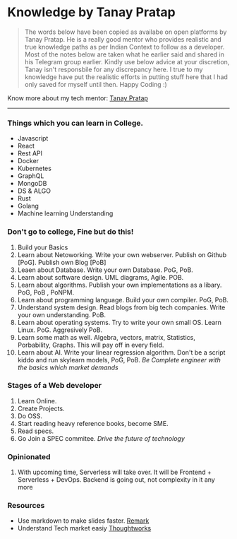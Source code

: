 # Knowledge by Tanay Pratap

>The words below have been copied as availabe on open platforms by Tanay Pratap. He is a really good mentor who provides realistic and true knowledge paths as per Indian Context to follow as a developer. Most of the notes below are taken what he earlier said and shared in his Telegram group earlier.
 Kindly use below advice at your discretion, Tanay isn't responsbile for any discrepancy here. I true to my knowledge have put the realistic efforts in putting stuff here that I had only saved for myself until then. Happy Coding :)

Know more about my tech mentor: [Tanay Pratap](https://tanaypratap.com)

---

### Things which you can learn in College.
* Javascript
* React
* Rest API
* Docker
* Kubernetes
* GraphQL
* MongoDB
* DS & ALGO
* Rust
* Golang
* Machine learning Understanding


### Don't go to college, Fine but do this!
1. Build your Basics
2. Learn about Netoworking.  Write your own webserver. Publish on Github [PoG]. Publish own Blog [PoB]
3. Leaen about Database. Write your own Database. PoG, PoB.
4. Learn about software design. UML diagrams, Agile. POB.
5. Learn about algorithms. Publish your own implementations as a libary. PoG, PoB , PoNPM.
6. Learn about programming language. Build your own compiler. PoG, PoB.
7. Understand system design. Read blogs from big tech companies. Write your own understanding. PoB.
8. Learn about operating systems. Try to write your own small OS. Learn Linux. PoG. Aggresively PoB.
9. Learn some math as well. Algebra, vectors, matrix, Statistics, Porbability, Graphs. This will pay off in every field.
10. Learn about AI. Write your linear regression algorithm. Don't be a script kiddo and run skylearn models, PoG, PoB.
_Be Complete engineer with the basics which market demands_

### Stages of a  Web developer
1. Learn Online.
2. Create Projects.
3. Do OSS.
4. Start reading heavy reference books, become SME.
5. Read specs.
6. Go Join a SPEC commitee.
_Drive the future of technology_

### Opinionated
1. With upcoming time, Serverless will take over. It will be Frontend + Serverless + DevOps. Backend is going out, not complexity in it any more

### Resources
* Use markdown to make slides faster. [Remark](https://remarkjs.com/#1)
* Understand Tech market easiy [Thoughtworks](https://www.thoughtworks.com/radar)

